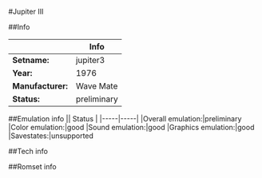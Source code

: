 #Jupiter III

##Info

||Info|
|-----|-----|
|**Setname:**|jupiter3
|**Year:**|1976
|**Manufacturer:**|Wave Mate
|**Status:**|preliminary

##Emulation info
|| Status |
|-----|-----|
|Overall emulation:|preliminary
|Color emulation:|good
|Sound emulation:|good
|Graphics emulation:|good
|Savestates:|unsupported

##Tech info

##Romset info

<!--- START OF EDITED COMMENT DO NOT TOUCH TEXT ABOVE-->
